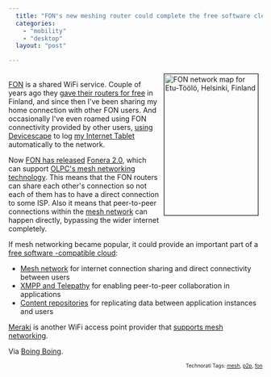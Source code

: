 ```yaml
---
  title: "FON's new meshing router could complete the free software cloud"
  categories: 
    - "mobility"
    - "desktop"
  layout: "post"

---
```

<p>
<img src="https://s3.eu-central-1.amazonaws.com/bergie-iki-fi/fon-network-map-toolo-iphone.jpg" height="280" width="186" border="1" align="right" hspace="8" vspace="4" alt="FON network map for Etu-Töölö, Helsinki, Finland" title="FON network map for Etu-Töölö, Helsinki, Finland" />
<br /><a href="http://en.wikipedia.org/wiki/FON">FON</a> is a shared WiFi service. Couple of years ago they <a href="http://bergie.iki.fi/blog/fon-for-free-in-finland/">gave their routers for free</a> in Finland, and since then I've been sharing my home connection with other FON users. And occasionally I've even roamed using FON connectivity provided by other users, <a href="http://bergie.iki.fi/blog/wifi_autologins_with_devicescape/">using Devicescape</a> to log <a href="http://bergie.iki.fi/blog/the_universal_communicator/">my Internet Tablet</a> automatically to the network.
</p><p>
Now <a href="http://blog.wired.com/gadgets/2009/04/fonera-2-gets-r.html">FON has released</a> <a href="http://www.fon.com/en/promos/fonera2">Fonera 2.0</a>, which can support <a href="http://wiki.laptop.org/go/Mesh_Network_Details">OLPC's mesh networking technology</a>. This means that the FON routers can share each other's connection so not each of them has to have a direct connection to some ISP. Also it means that peer-to-peer connections within the <a href="http://en.wikipedia.org/wiki/Mesh_networking">mesh network</a> can happen directly, bypassing the wider internet completely.
</p><p>
If mesh networking became popular, it could provide an important part of a <a href="http://bergie.iki.fi/blog/free_desktop_and_the_cloud/">free software -compatible cloud</a>:
</p><ul>
<li><a href="http://en.wikipedia.org/wiki/Mesh_networking">Mesh network</a> for internet connection sharing and direct connectivity between users</li>
<li><a href="http://telepathy.freedesktop.org/wiki/Tubes">XMPP and Telepathy</a> for enabling peer-to-peer collaboration in applications</li>
<li><a href="http://bergie.iki.fi/blog/midgard2_at_fscons-your_data-everywhere/">Content repositories</a> for replicating data between application instances and users</li>
</ul><p>
<a href="http://meraki.com/">Meraki</a> is another WiFi access point provider that <a href="http://www.engadget.com/2006/08/03/meraki-mini-wifi-router-also-does-mesh/">supports mesh networking</a>.
</p><p>
Via <a href="http://www.boingboing.net/2009/04/21/fon-releases-open-me.html">Boing Boing</a>.
</p>
<p style="text-align:right;font-size:10px;">Technorati Tags: <a href="http://www.technorati.com/tag/mesh" rel="tag">mesh</a>, <a href="http://www.technorati.com/tag/p2p" rel="tag">p2p</a>, <a href="http://www.technorati.com/tag/fon" rel="tag">fon</a></p>
